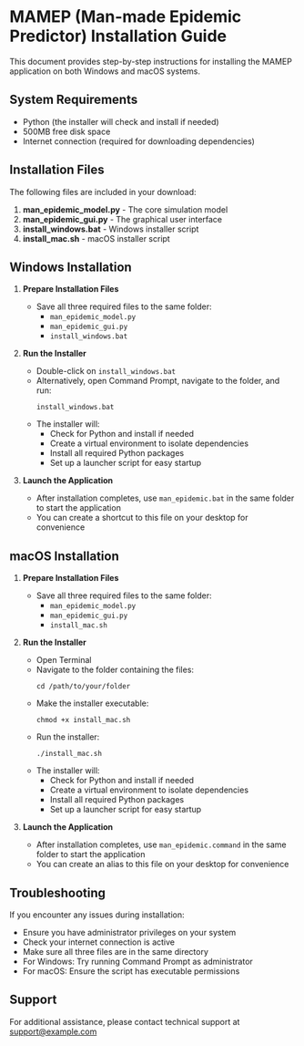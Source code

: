 # MAMEP (Man-made Epidemic Predictor) Installation Guide

This document provides step-by-step instructions for installing the MAMEP application on both Windows and macOS systems.

## System Requirements

- Python (the installer will check and install if needed)
- 500MB free disk space
- Internet connection (required for downloading dependencies)

## Installation Files

The following files are included in your download:

1. **man_epidemic_model.py** - The core simulation model
2. **man_epidemic_gui.py** - The graphical user interface
3. **install_windows.bat** - Windows installer script
4. **install_mac.sh** - macOS installer script

## Windows Installation

1. **Prepare Installation Files**
   - Save all three required files to the same folder:
     - `man_epidemic_model.py`
     - `man_epidemic_gui.py`
     - `install_windows.bat`

2. **Run the Installer**
   - Double-click on `install_windows.bat`
   - Alternatively, open Command Prompt, navigate to the folder, and run:
     ```
     install_windows.bat
     ```
   - The installer will:
     - Check for Python and install if needed
     - Create a virtual environment to isolate dependencies
     - Install all required Python packages
     - Set up a launcher script for easy startup

3. **Launch the Application**
   - After installation completes, use `man_epidemic.bat` in the same folder to start the application
   - You can create a shortcut to this file on your desktop for convenience

## macOS Installation

1. **Prepare Installation Files**
   - Save all three required files to the same folder:
     - `man_epidemic_model.py`
     - `man_epidemic_gui.py`
     - `install_mac.sh`

2. **Run the Installer**
   - Open Terminal
   - Navigate to the folder containing the files:
     ```
     cd /path/to/your/folder
     ```
   - Make the installer executable:
     ```
     chmod +x install_mac.sh
     ```
   - Run the installer:
     ```
     ./install_mac.sh
     ```
   - The installer will:
     - Check for Python and install if needed
     - Create a virtual environment to isolate dependencies
     - Install all required Python packages
     - Set up a launcher script for easy startup

3. **Launch the Application**
   - After installation completes, use `man_epidemic.command` in the same folder to start the application
   - You can create an alias to this file on your desktop for convenience

## Troubleshooting

If you encounter any issues during installation:

- Ensure you have administrator privileges on your system
- Check your internet connection is active
- Make sure all three files are in the same directory
- For Windows: Try running Command Prompt as administrator
- For macOS: Ensure the script has executable permissions

## Support

For additional assistance, please contact technical support at support@example.com
